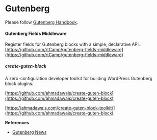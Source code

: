# Gutenberg

Please follow [Gutenberg Handbook](https://wordpress.org/gutenberg/handbook/).

#### Gutenberg Fields Middleware

Register fields for Gutenberg blocks with a simple, declarative API. [https://github.com/rtCamp/gutenberg-fields-middleware](https://github.com/rtCamp/gutenberg-fields-middleware)

##### create-guten-block

A zero-configuration developer toolkit for building WordPress Gutenberg block plugins.

[https://github.com/ahmadawais/create-guten-block](https://github.com/ahmadawais/create-guten-block)

[https://ahmadawais.com/create-guten-block-toolkit/](https://github.com/ahmadawais/create-guten-block)

**References**

* [Gutenberg News](https://gutenberg.news/)



